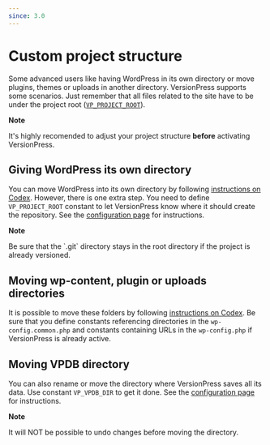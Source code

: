 ```yaml
---
since: 3.0
---
```


# Custom project structure

Some advanced users like having WordPress in its own directory or move plugins, themes or uploads in another directory. VersionPress supports some scenarios. Just remember that all files related to the site have to be under the project root ([`VP_PROJECT_ROOT`](../getting-started/configuration#vp_project_root)).

<div class="important">
  <strong>Note</strong>
  <p>It's highly recomended to adjust your project structure <strong>before</strong> activating VersionPress.</p>
</div>

## Giving WordPress its own directory

You can move WordPress into its own directory by following [instructions on Codex](https://codex.wordpress.org/Giving_WordPress_Its_Own_Directory). However, there is one extra step. You need to define `VP_PROJECT_ROOT` constant to let VersionPress know where it should create the repository. See the [configuration page](../getting-started/configuration#vp_project_root) for instructions.

<div class="note">
  <strong>Note</strong>
  <p>Be sure that the `.git` directory stays in the root directory if the project is already versioned.</p>
</div>

## Moving wp-content, plugin or uploads directories

It is possible to move these folders by following [instructions on Codex](https://codex.wordpress.org/Editing_wp-config.php#Moving_wp-content_folder). Be sure that you define constants referencing directories in the `wp-config.common.php` and constants containing URLs in the `wp-config.php` if VersionPress is already active.

## Moving VPDB directory

You can also rename or move the directory where VersionPress saves all its data. Use constant `VP_VPDB_DIR` to get it done. See the [configuration page](../getting-started/configuration#vp_vpdb_dir) for instructions.

<div class="note">
  <strong>Note</strong>
  <p>It will NOT be possible to undo changes before moving the directory.</p>
</div>
